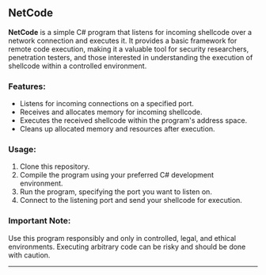 ## NetCode

**NetCode** is a simple C# program that listens for incoming shellcode over a network connection and executes it. It provides a basic framework for remote code execution, making it a valuable tool for security researchers, penetration testers, and those interested in understanding the execution of shellcode within a controlled environment.

### Features:

- Listens for incoming connections on a specified port.
- Receives and allocates memory for incoming shellcode.
- Executes the received shellcode within the program's address space.
- Cleans up allocated memory and resources after execution.

### Usage:

1. Clone this repository.
2. Compile the program using your preferred C# development environment.
3. Run the program, specifying the port you want to listen on.
4. Connect to the listening port and send your shellcode for execution.

### Important Note:

Use this program responsibly and only in controlled, legal, and ethical environments. Executing arbitrary code can be risky and should be done with caution.

---

